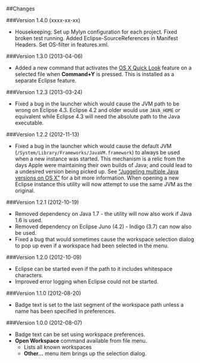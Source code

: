 ##Changes

###Version 1.4.0 (xxxx-xx-xx)
* Housekeeping: Set up Mylyn configuration for each project. Fixed broken test running. Added Eclipse-SourceReferences in Manifest Headers. Set OS-filter in features.xml.

###Version 1.3.0 (2013-04-06)
* Added a new command that activates the [OS X Quick Look](http://www.apple.com/findouthow/mac/#quicklook) feature on a selected file when **Command+Y** is pressed. This is installed as a separate Eclipse feature.

###Version 1.2.3 (2013-03-24)
* Fixed a bug in the launcher which would cause the JVM path to be wrong on Eclipse 4.3. Eclipse 4.2 and older would use <code>JAVA_HOME</code> or equivalent while Eclipse 4.3 will need the absolute path to the Java executable.

###Version 1.2.2 (2012-11-13)
* Fixed a bug in the launcher which would cause the default JVM (<code>/System/Library/Frameworks/JavaVM.framework</code>) to always be used when a new instance was started. This mechanism is a relic from the days Apple were maintaining their own builds of Java; and could lead to a undesired version being picked up. See ["Juggeling multiple Java versions on OS X"](http://java.dzone.com/articles/juggling-multiple-versions) for a bit more information. When opening a new Eclipse instance this utility will now attempt to use the same JVM as the original.

###Version 1.2.1 (2012-10-19)
* Removed dependency on Java 1.7 - the utility will now also work if Java 1.6 is used.
* Removed dependency on Eclipse Juno (4.2) - Indigo (3.7) can now also be used.
* Fixed a bug that would sometimes cause the workspace selection dialog to pop up even if a workspace had been selected in the menu.

###Version 1.2.0 (2012-10-09)
* Eclipse can be started even if the path to it includes whitespace characters.
* Improved error logging when Eclipse could not be started.

###Version 1.1.0 (2012-08-20)
* Badge text is set to the last segment of the workspace path unless a name has been specified in preferences.

###Version 1.0.0 (2012-08-07)
* Badge text can be set using workspace preferences.
* **Open Workspace** command available from file menu.
  * Lists all known workspaces
  * **Other…** menu item brings up the selection dialog.